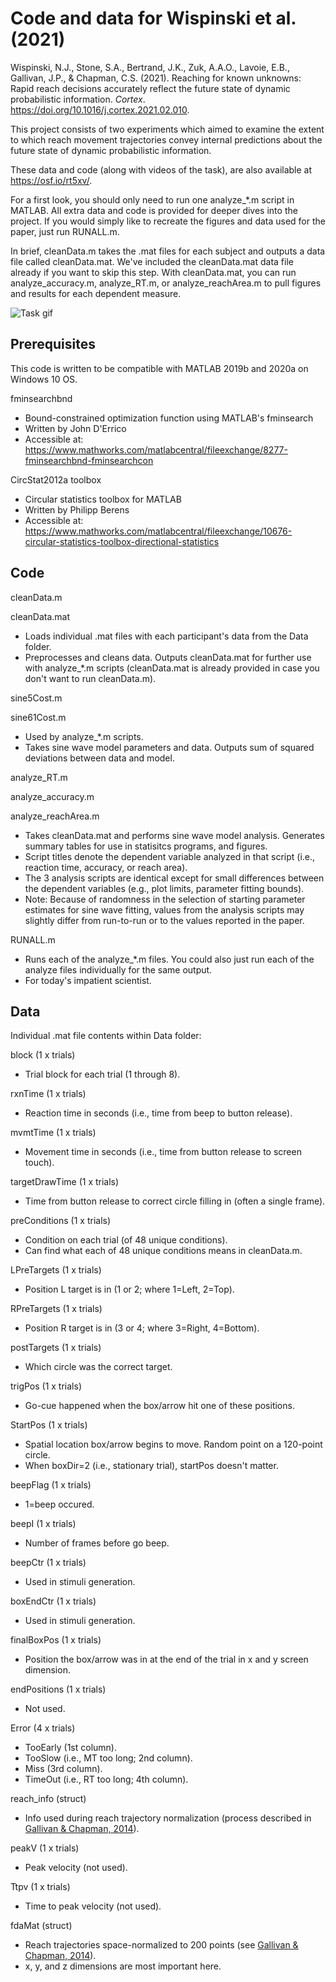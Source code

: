 # Code and data for Wispinski et al. (2021)

Wispinski, N.J., Stone, S.A., Bertrand, J.K., Zuk, A.A.O., Lavoie, E.B., Gallivan, J.P., & Chapman, C.S. (2021). Reaching for known unknowns: Rapid reach decisions accurately reflect the future state of dynamic probabilistic information. *Cortex*. https://doi.org/10.1016/j.cortex.2021.02.010.

This project consists of two experiments which aimed to examine the extent to which reach movement trajectories convey internal predictions about the future state of dynamic probabilistic information.

These data and code (along with videos of the task), are also available at https://osf.io/rt5xv/.

For a first look, you should only need to run one analyze_\*.m script in MATLAB. All extra data and code is provided for deeper dives into the project.
If you would simply like to recreate the figures and data used for the paper, just run RUNALL.m.

In brief, cleanData.m takes the .mat files for each subject and outputs a data file called cleanData.mat.
We've included the cleanData.mat data file already if you want to skip this step.
With cleanData.mat, you can run analyze_accuracy.m, analyze_RT.m, or analyze_reachArea.m to pull figures and results for each dependent measure.

![Task gif](https://github.com/nathanwispinski/wispinski-biorxiv-2020/blob/main/videoExamples_Box.gif)

## Prerequisites

This code is written to be compatible with MATLAB 2019b and 2020a on Windows 10 OS.

fminsearchbnd
 - Bound-constrained optimization function using MATLAB's fminsearch
 - Written by John D'Errico
 - Accessible at: https://www.mathworks.com/matlabcentral/fileexchange/8277-fminsearchbnd-fminsearchcon

CircStat2012a toolbox
 - Circular statistics toolbox for MATLAB
 - Written by Philipp Berens
 - Accessible at: https://www.mathworks.com/matlabcentral/fileexchange/10676-circular-statistics-toolbox-directional-statistics

## Code

cleanData.m

cleanData.mat
 - Loads individual .mat files with each participant's data from the Data folder.
 - Preprocesses and cleans data. Outputs cleanData.mat for further use with analyze_\*.m scripts (cleanData.mat is already provided in case you don't want to run cleanData.m).

sine5Cost.m

sine61Cost.m
 - Used by analyze_\*.m scripts.
 - Takes sine wave model parameters and data. Outputs sum of squared deviations between data and model.

analyze_RT.m

analyze_accuracy.m

analyze_reachArea.m
 - Takes cleanData.mat and performs sine wave model analysis. Generates summary tables for use in statisitcs programs, and figures.
 - Script titles denote the dependent variable analyzed in that script (i.e., reaction time, accuracy, or reach area).
 - The 3 analysis scripts are identical except for small differences between the dependent variables (e.g., plot limits, parameter fitting bounds).
 - Note: Because of randomness in the selection of starting parameter estimates for sine wave fitting, values from the analysis scripts may slightly differ from run-to-run or to the values reported in the paper.

RUNALL.m
 - Runs each of the analyze_\*.m files. You could also just run each of the analyze files individually for the same output.
 - For today's impatient scientist.
 
 ## Data

Individual .mat file contents within Data folder:

block (1 x trials)
 - Trial block for each trial (1 through 8).
 
rxnTime (1 x trials)
 - Reaction time in seconds (i.e., time from beep to button release).
 
mvmtTime (1 x trials)
 - Movement time in seconds (i.e., time from button release to screen touch).
 
targetDrawTime (1 x trials)
 - Time from button release to correct circle filling in (often a single frame).
 
preConditions (1 x trials)
 - Condition on each trial (of 48 unique conditions).
 - Can find what each of 48 unique conditions means in cleanData.m.
 
LPreTargets (1 x trials)
 - Position L target is in (1 or 2; where 1=Left, 2=Top).
 
RPreTargets (1 x trials)
 - Position R target is in (3 or 4; where 3=Right, 4=Bottom).
 
postTargets (1 x trials)
 - Which circle was the correct target.
 
trigPos (1 x trials)
 - Go-cue happened when the box/arrow hit one of these positions.
 
StartPos (1 x trials)
 - Spatial location box/arrow begins to move. Random point on a 120-point circle.
 - When boxDir=2 (i.e., stationary trial), startPos doesn't matter.
 
beepFlag (1 x trials)
 - 1=beep occured.
 
beepI (1 x trials)
 - Number of frames before go beep.
 
beepCtr (1 x trials)
 - Used in stimuli generation.
 
boxEndCtr (1 x trials)
 - Used in stimuli generation.
 
finalBoxPos (1 x trials)
 - Position the box/arrow was in at the end of the trial in x and y screen dimension.
 
endPositions (1 x trials)
 - Not used.
 
Error (4 x trials)
 - TooEarly (1st column).
 - TooSlow (i.e., MT too long; 2nd column).
 - Miss (3rd column).
 - TimeOut (i.e., RT too long; 4th column).
 
reach_info (struct)
 - Info used during reach trajectory normalization (process described in [Gallivan & Chapman, 2014](https://www.frontiersin.org/articles/10.3389/fnins.2014.00215/full)).
 
peakV (1 x trials)
 - Peak velocity (not used).
 
Ttpv (1 x trials)
 - Time to peak velocity (not used).
 
fdaMat (struct)
 - Reach trajectories space-normalized to 200 points (see [Gallivan & Chapman, 2014](https://www.frontiersin.org/articles/10.3389/fnins.2014.00215/full)).
 - x, y, and z dimensions are most important here.
